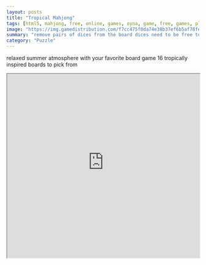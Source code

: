 ```yaml
---
layout: posts
title: "Tropical Mahjong"
tags: [html5, mahjong, free, online, games, oyna, game, free, games, play, play, games]
image: "https://img.gamedistribution.com/f7cc475f0da74e38b37ef6b5af78fe5f-512x512.jpeg"
summary: "remove pairs of dices from the board dices need to be free to move to at least right or left  free online games oyna game free games play play games"
category: "Puzzle"
---
```


relaxed summer atmosphere with your favorite board game 16 tropically inspired boards to pick from

<iframe width="100%" height="480px;" src="https://html5.gamedistribution.com/f7cc475f0da74e38b37ef6b5af78fe5f/"></iframe>